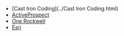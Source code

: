 -	[Cast Iron Coding](../Cast Iron Coding.html)
-	[ActiveProspect](../ActiveProspect.html)
-	[One Rockwell](../OneRockwell.html)
-	[Esri](../Esri.html)